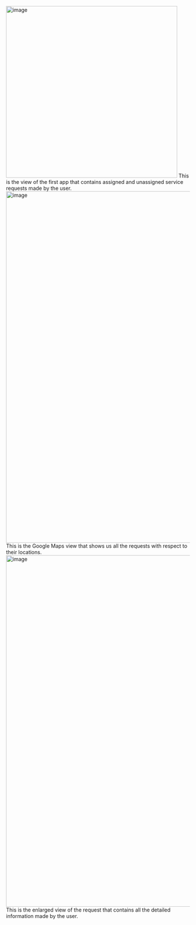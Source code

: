 <img width="469" alt="image" src="https://user-images.githubusercontent.com/72219501/183286755-aee04065-9d8c-4429-af95-b8d765a2e54e.png">
This is the view of the first app that contains assigned and unassigned service requests made by the user.

<img width="960" alt="image" src="https://user-images.githubusercontent.com/72219501/183286817-c27528e8-aded-42fb-aeb1-cddf01d3a4d5.png">
This is the Google Maps view that shows us all the requests with respect to their locations. 

<img width="960" alt="image" src="https://user-images.githubusercontent.com/72219501/183286865-2198d1d3-d254-4a06-9a22-ff955fdba1ad.png">
This is the enlarged view of the request that contains all the detailed information made by the user.
